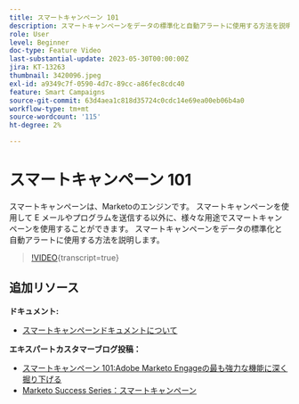 ```yaml
---
title: スマートキャンペーン 101
description: スマートキャンペーンをデータの標準化と自動アラートに使用する方法を説明します。
role: User
level: Beginner
doc-type: Feature Video
last-substantial-update: 2023-05-30T00:00:00Z
jira: KT-13263
thumbnail: 3420096.jpeg
exl-id: a9349c7f-0590-4d7c-89cc-a86fec8cdc40
feature: Smart Campaigns
source-git-commit: 63d4aea1c818d35724c0cdc14e69ea00eb06b4a0
workflow-type: tm+mt
source-wordcount: '115'
ht-degree: 2%

---
```


# スマートキャンペーン 101

スマートキャンペーンは、Marketoのエンジンです。 スマートキャンペーンを使用して E メールやプログラムを送信する以外に、様々な用途でスマートキャンペーンを使用することができます。 スマートキャンペーンをデータの標準化と自動アラートに使用する方法を説明します。

>[!VIDEO](https://video.tv.adobe.com/v/3420096/?quality=12&learn=on){transcript=true}


## 追加リソース

**ドキュメント:**

* [スマートキャンペーンドキュメントについて](https://experienceleague.adobe.com/docs/marketo/using/product-docs/core-marketo-concepts/smart-campaigns/understanding-smart-campaigns.html?lang=en)

**エキスパートカスタマーブログ投稿：**

* [スマートキャンペーン 101:Adobe Marketo Engageの最も強力な機能に深く掘り下げる](https://nation.marketo.com/t5/product-blogs/smart-campaigns-101-a-deep-dive-into-adobe-marketo-engage-s-most/ba-p/313385#M1838)
* [Marketo Success Series：スマートキャンペーン](https://nation.marketo.com/t5/product-blogs/marketo-success-series-smart-campaigns/ba-p/306961)
